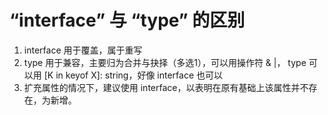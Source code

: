 # “interface” 与 “type” 的区别

1. interface 用于覆盖，属于重写
2. type 用于兼容，主要归为合并与抉择（多选1），可以用操作符 & |， type 可以用 [K in keyof X]: string，好像 interface 也可以
3. 扩充属性的情况下，建议使用 interface，以表明在原有基础上该属性并不存在，为新增。